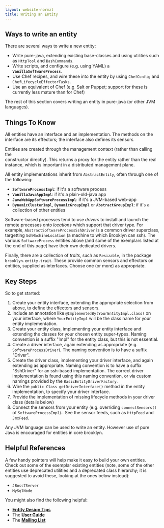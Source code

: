 ```yaml
---
layout: website-normal
title: Writing an Entity
---
```


## Ways to write an entity

There are several ways to write a new entity:

* Write pure-java, extending existing base-classes and using utilities such as `HttpTool` and `BashCommands`.
* Write scripts, and configure (e.g. using YAML) a **`VanillaSoftwareProcess`**.
* Use Chef recipes, and wire these into the entity by using `ChefConfig` and `ChefLifecycleEffectorTasks`.
* Use an equivalent of Chef (e.g. Salt or Puppet; support for these is currently less mature than for Chef)

The rest of this section covers writing an entity in pure-java (or other JVM languages).


## Things To Know

All entities have an interface and an implementation. The methods on the interface 
are its effectors; the interface also defines its sensors.

Entities are created through the management context (rather than calling the  
constructor directly). This returns a proxy for the entity rather than the real 
instance, which is important in a distributed management plane.

All entity implementations inherit from `AbstractEntity`, 
often through one of the following:

* **`SoftwareProcessImpl`**:  if it's a software process
* **`VanillaJavaAppImpl`**:  if it's a plain-old-java app
* **`JavaWebAppSoftwareProcessImpl`**:  if it's a JVM-based web-app
* **`DynamicClusterImpl`**, **`DynamicGroupImpl`** or **`AbstractGroupImpl`**:  if it's a collection of other entities

Software-based processes tend to use *drivers* to install and
launch the remote processes onto *locations* which support that driver type.
For example, `AbstractSoftwareProcessSshDriver` is a common driver superclass,
targetting `SshMachineLocation` (a machine to which Brooklyn can ssh).
The various `SoftwareProcess` entities above (and some of the exemplars 
listed at the end of this page) have their own dedicated drivers.

Finally, there are a collection of *traits*, such as `Resizable`, 
in the package ``brooklyn.entity.trait``. These provide common
sensors and effectors on entities, supplied as interfaces.
Choose one (or more) as appropriate.



## Key Steps

So to get started:

1. Create your entity interface, extending the appropriate selection from above,
   to define the effectors and sensors.
2. Include an annotation like `@ImplementedBy(YourEntityImpl.class)` on your interface,
   where `YourEntityImpl` will be the class name for your entity implementation.
3. Create your entity class, implementing your entity interface and extending the 
   classes for your chosen entity super-types. Naming convention is a suffix "Impl"
   for the entity class, but this is not essential.
4. Create a driver interface, again extending as appropriate (e.g. `SoftwareProcessDriver`).
   The naming convention is to have a suffix "Driver". 
5. Create the driver class, implementing your driver interface, and again extending as appropriate.
   Naming convention is to have a suffix "SshDriver" for an ssh-based implementation.
   The correct driver implementation is found using this naming convention, or via custom
   namings provided by the `BasicEntityDriverFactory`.
6. Wire the `public Class getDriverInterface()` method in the entity implementation, to specify
   your driver interface.
7. Provide the implementation of missing lifecycle methods in your driver class (details below)
8. Connect the sensors from your entity (e.g. overriding `connectSensors()` of `SoftwareProcessImpl`)..
   See the sensor feeds, such as `HttpFeed` and `JmxFeed`.

Any JVM language can be used to write an entity. However use of pure Java is encouraged for
entities in core brooklyn. 


## Helpful References

A few handy pointers will help make it easy to build your own entities.
Check out some of the exemplar existing entities
(note, some of the other entities use deprecated utilities and a deprecated class 
hierarchy; it is suggested to avoid these, looking at the ones below instead):

* `JBoss7Server`
* `MySqlNode`

You might also find the following helpful:

* **[Entity Design Tips]({{site.path.guide}}/dev/tips/index.html#EntityDesign)**
* The **[User Guide]({{site.path.guide}})**
* The **[Mailing List](https://mail-archives.apache.org/mod_mbox/incubator-brooklyn-dev/)**
